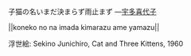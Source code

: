 子猫の名いまだ決まらず雨止まず
—[宇多喜代子](https://ja.wikipedia.org/wiki/宇多喜代子)

||koneko no na imada kimarazu ame yamazu||

浮世絵: Sekino Junichiro, Cat and Three Kittens, 1960
